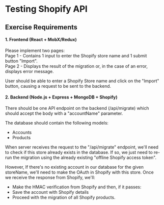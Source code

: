 # Testing Shopify API

## Exercise Requirements

#### 1. Frontend (React + MobX/Redux)
Please implement two pages:  
Page 1 - Contains 1 input to enter the Shopify store name and 1 submit button "Import".  
Page 2 - Displays the result of the migration or, in the case of an error, displays error message.  

User should be able to enter a Shopify Store name and click on the "Import" button, causing a request to be sent to the backend.

#### 2. Backend (Node.js + Express + MongoDB + Shopify)

There should be one API endpoint on the backend (/api/migrate) which should accept the body with a "accountName" parameter.

The database should contain the following models:  
- Accounts  
- Products  

When server receives the request to the "/api/migrate" endpoint, we'll need to check if this store already exists in the database.  If so, we just need to re-run the migration using the already existing "offline Shopify access token". 

However, If there's no existing account in our database for the given storeName, we'll need to make the OAuth in Shopify with this store.  Once we receive the response from Shopify, we'll:
- Make the HMAC verification from Shopify and then, if it passes:
- Save the account with Shopify details
- Proceed with the migration of all Shopify products.
